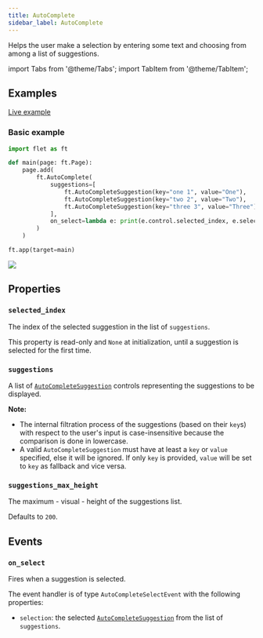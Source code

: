 ```yaml
---
title: AutoComplete
sidebar_label: AutoComplete
---
```


Helps the user make a selection by entering some text and choosing from among a list of suggestions.

import Tabs from '@theme/Tabs';
import TabItem from '@theme/TabItem';

## Examples

[Live example](https://flet-controls-gallery.fly.dev/imput/autocomplete)

### Basic example

<Tabs groupId="language">
  <TabItem value="python" label="Python" default>

```python
import flet as ft

def main(page: ft.Page):
    page.add(
        ft.AutoComplete(
            suggestions=[
                ft.AutoCompleteSuggestion(key="one 1", value="One"),
                ft.AutoCompleteSuggestion(key="two 2", value="Two"),
                ft.AutoCompleteSuggestion(key="three 3", value="Three"),
            ],
            on_select=lambda e: print(e.control.selected_index, e.selection),
        )
    )

ft.app(target=main)
```
  </TabItem>
</Tabs>

<img src="/img/docs/controls/autocomplete/autocomplete-example.gif" className="screenshot-40"/>

## Properties

### `selected_index`

The index of the selected suggestion in the list of `suggestions`.

This property is read-only and `None` at initialization, until a suggestion is selected for the first time.

### `suggestions`

A list of [`AutoCompleteSuggestion`](/docs/reference/types/autocompletesuggestion) controls representing the suggestions to be displayed. 

**Note:**

- The internal filtration process of the suggestions (based on their `key`s) with respect to the user's input is case-insensitive because the comparison is done in lowercase.
- A valid `AutoCompleteSuggestion` must have at least a `key` or `value` specified, else it will be ignored. If only `key` is provided, `value` will be set to `key` as fallback and vice versa.

### `suggestions_max_height`

The maximum - visual - height of the suggestions list.

Defaults to `200`.

## Events

### `on_select`

Fires when a suggestion is selected.

The event handler is of type `AutoCompleteSelectEvent` with the following properties:

- `selection`: the selected [`AutoCompleteSuggestion`](/docs/reference/types/autocompletesuggestion) from the list of `suggestions`.

